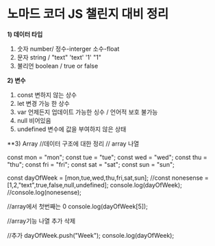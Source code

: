 # 노마드 코더 JS 챌린지 대비 정리

**1) 데이터 타입**

1. 숫자 number/ 정수-interger 소수-float
2. 문자 string / "text" 'text' '1' "1"
3. 불리언 boolean / true or false


**2) 변수**

1. const 변하지 않는 상수
2. let 변경 가능 한 상수
3. var 언제든지 업데이트 가능한 싱수 / 언어적 보호 불가능
4. null 비어있음
5. undefined 변수에 값을 부여하지 않은 상태

**3) Array
//데이터 구조에 대한 정리
// array 나열

const mon = "mon";
const tue = "tue";
const wed = "wed";
const thu = "thu";
const fri = "fri";
const sat = "sat";
const sun = "sun";

const dayOfWeek = [mon,tue,wed,thu,fri,sat,sun];
//const nonesense = [1,2,"text",true,false,null,undefined];
console.log(dayOfWeek);
//console.log(nonesense);

//array에서 첫번째는 0
console.log(dayOfWeek[5]);

//array기능 나열 추가 삭제

//추가
dayOfWeek.push("Week");
console.log(dayOfWeek);

